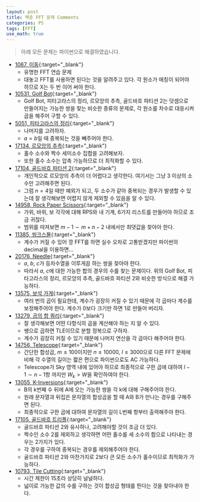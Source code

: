 ```yaml
---
layout: post
title: 백준 FFT 문제 Comments
categories: PS
tags: [FFT]
use_math: true
---
```


> 아래 모든 문제는 파이썬으로 해결하였습니다.

- [1067, 이동](https://www.acmicpc.net/problem/1067){:target="_blank"}
  - 유명한 FFT 연습 문제
  - 대놓고 FFT를 사용하면 된다는 것을 알려주고 있다. 각 원소가 매칭이 되어야 하므로 X는 두 번 이어 써야 한다.
- [10531, Golf Bot](https://www.acmicpc.net/problem/10531){:target="_blank"}
  - Golf Bot, 피타고라스의 정리, 르모앙의 추측, 골드바흐 파티션 2는 덧셈으로 만들어지는 가능한 쌍을 찾는 비슷한 종류의 문제로, 각 원소를 차수로 대응시켜 곱을 해주어 구할 수 있다.
- [5051, 피타고라스의 정리](https://www.acmicpc.net/problem/5051){:target="_blank"}
  - 나머지를 고려하자.
  - $a = b$일 때 중복되는 것을 빼주어야 한다.
- [17134, 르모앙의 추측](https://www.acmicpc.net/problem/17134){:target="_blank"}
  - 홀수 소수와 짝수 세미소수 집합을 고려해보자.
  - 또한 홀수 소수는 압축 가능하므로 더 최적화할 수 있다.
- [17104, 골드바흐 파티션 2](https://www.acmicpc.net/problem/17104){:target="_blank"}
  - 개인적으로 르모앙의 추측이 더 어렵다고 생각한다. 여기서는 그냥 3 이상의 소수만 고려해주면 된다.
  - 그럼 $n=4$일 때만 예외가 되고, 두 소수가 같아 중복되는 경우가 발생할 수 있는데 잘 생각해보면 어렵지 않게 제외할 수 있음을 알 수 있다.
- [14958, Rock Paper Scissors](https://www.acmicpc.net/problem/14958){:target="_blank"}
  - 가위, 바위, 보 각각에 대해 RPS와 내 기계, 6가지 리스트를 만들어야 하므로 조금 귀찮다.
  - 범위를 따져보면 $m-1\sim m + n - 2$ 내에서만 최댓값을 찾야아 한다.
- [11385, 씽크스몰](https://www.acmicpc.net/problem/11385){:target="_blank"}
  - 계수가 커질 수 있어 깡 FFT를 하면 실수 오차로 고통받겠지만 파이썬의 decimal을 이용하면...
- [20176, Needle](https://www.acmicpc.net/problem/20176){:target="_blank"}
  - $a$, $b$, $c$가 등차수열을 이루게끔 하는 쌍을 찾아야 한다.
  - 따라서 $a$, $c$에 대한 가능한 합의 경우의 수를 찾는 문제이다. 위의 Golf Bot, 피타고라스의 정리, 르모앙의 추측, 골드바흐 파티션 2와 비슷한 방식으로 해결 가능하다.
- [13575, 보석 가게](https://www.acmicpc.net/problem/13575){:target="_blank"}
  - 여러 번의 곱이 필요한데, 계수가 굉장히 커질 수 있기 때문에 각 곱마다 계수를 보정해주어야 한다. 계수가 0보다 크기만 하면 1로 만들어 버리자.
- [13279, 곱의 합 쿼리](https://www.acmicpc.net/problem/13279){:target="_blank"}
  - 잘 생각해보면 어떤 다항식의 곱을 계산해야 하는 지 알 수 있다.
  - 쌩으로 곱하면 TLE이므로 분할 정복으로 구하자.
  - 계수가 굉장히 커질 수 있기 때문에 나머지 연산을 각 곱마다 해주어야 한다.
- [14756, Telescope](https://www.acmicpc.net/problem/14756){:target="_blank"}
  - 간단한 합성곱, $m \le 100$이지만 $n \le 10000$, $l \le 3000$으로 다른 FFT 문제에 비해 각 수열의 길이는 짧은 편으로 파이썬으로도 AC 가능하다.
  - Telescope가 Sky 영역 내에 있어야 하므로 최종적으로 구한 곱에 대하여 $l - 1 \sim n - 1$항 까지만 $W_k > W$을 확인하여야 한다.
- [13055, K-Inversions](https://www.acmicpc.net/problem/13055){:target="_blank"}
  - B의 k번째 수 뒤에 A에 오는 가능한 쌍을 각 k에 대해 구해주어야 한다.
  - 원래 문자열과 뒤집은 문자열의 합성곱을 할 때 A와 B가 만나는 경우를 구해주면 된다.
  - 최종적으로 구한 곱에 대하여 문자열의 길이 L번째 항부터 출력해주야 한다.
- [17105, 골드바흐 트리플](https://www.acmicpc.net/problem/17105){:target="_blank"}
  - 골드바흐 파티션 2와 유사하나, 고려해야할 것이 조금 더 있다.
  - 짝수인 소수 2를 제외하고 생각하면 어떤 홀수를 세 소수의 합으로 나타내는 경우는 2가지가 있다.
  - 각 경우를 구하여 중복되는 경우를 제외해주어야 한다.
  - 골드바흐 파티션 2와 마찬가지로 2보다 큰 모든 소수가 홀수이므로 최적화가 가능하다.
- [10793, Tile Cutting](https://www.acmicpc.net/problem/10793){:target="_blank"}
  - 시간 제한이 15초라 상당히 널널하다.
  - 넓이로 가능한 값의 수를 구하는 것이 합성곱 형태를 띈다는 것을 찾아내야 한다.
